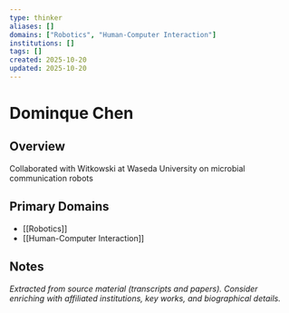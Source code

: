 ```yaml
---
type: thinker
aliases: []
domains: ["Robotics", "Human-Computer Interaction"]
institutions: []
tags: []
created: 2025-10-20
updated: 2025-10-20
---
```


# Dominque Chen

## Overview

Collaborated with Witkowski at Waseda University on microbial communication robots

## Primary Domains

- [[Robotics]]
- [[Human-Computer Interaction]]

## Notes

*Extracted from source material (transcripts and papers). Consider enriching with affiliated institutions, key works, and biographical details.*
